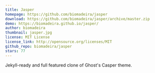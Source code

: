 ```yaml
---
title: Jasper
homepage: https://github.com/biomadeira/jasper
download: https://github.com/biomadeira/jasper/archive/master.zip
demo: https://biomadeira.github.io/jasper/
author: biomadeira
thumbnail: jasper.jpg
license: MIT License
license_link: http://opensource.org/licenses/MIT
github_repo: biomadeira/jasper
stars: 77
---
```


Jekyll-ready and full featured clone of Ghost's Casper theme.